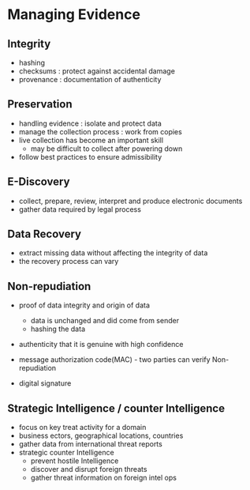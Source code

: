 # Managing Evidence

## Integrity

- hashing
- checksums : protect against accidental damage
- provenance : documentation of authenticity

## Preservation

- handling evidence : isolate and protect data
- manage the collection process : work from copies
- live collection has become an important skill
  - may be difficult to collect after powering down
- follow best practices to ensure admissibility

## E-Discovery

- collect, prepare, review, interpret and produce electronic documents
- gather data required by legal process

## Data Recovery

- extract missing data without affecting the integrity of data
- the recovery process can vary

## Non-repudiation

- proof of data integrity and origin of data

  - data is unchanged and did come from sender
  - hashing the data

- authenticity that it is genuine with high confidence

- message authorization code(MAC) - two parties can verify Non-repudiation

- digital signature

## Strategic Intelligence / counter Intelligence

- focus on key treat activity for a domain
- business ectors, geographical locations, countries
- gather data from international threat reports
- strategic counter Intelligence
  - prevent hostile Intelligence
  - discover and disrupt foreign threats
  - gather threat information on foreign intel ops
